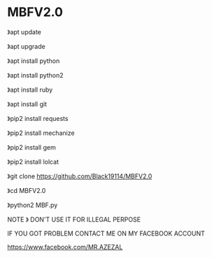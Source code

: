# MBFV2.0

》apt update

》apt upgrade

》apt install python

》apt install python2

》apt install ruby

》apt install git

》pip2 install requests

》pip2 install mechanize

》pip2 install gem

》pip2 install lolcat

》git clone https://github.com/Black19114/MBFV2.0

》cd MBFV2.0

》python2 MBF.py


NOTE 》 DON'T USE IT FOR ILLEGAL PERPOSE

IF YOU GOT PROBLEM CONTACT ME ON MY FACEBOOK ACCOUNT

https://www.facebook.com/MR.AZEZAL
